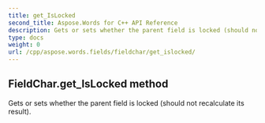 ```yaml
---
title: get_IsLocked
second_title: Aspose.Words for C++ API Reference
description: Gets or sets whether the parent field is locked (should not recalculate its result). 
type: docs
weight: 0
url: /cpp/aspose.words.fields/fieldchar/get_islocked/
---
```

## FieldChar.get_IsLocked method


Gets or sets whether the parent field is locked (should not recalculate its result). 

